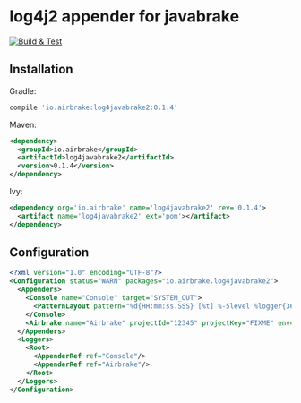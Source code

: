 # log4j2 appender for javabrake

[![Build & Test](https://github.com/airbrake/log4javabrake2/actions/workflows/gradle.yml/badge.svg)](https://github.com/airbrake/log4javabrake2/actions/workflows/gradle.yml)

## Installation

Gradle:

```gradle
compile 'io.airbrake:log4javabrake2:0.1.4'
```

Maven:

```xml
<dependency>
  <groupId>io.airbrake</groupId>
  <artifactId>log4javabrake2</artifactId>
  <version>0.1.4</version>
</dependency>
```

Ivy:

```xml
<dependency org='io.airbrake' name='log4javabrake2' rev='0.1.4'>
  <artifact name='log4javabrake2' ext='pom'></artifact>
</dependency>
```

## Configuration

```xml
<?xml version="1.0" encoding="UTF-8"?>
<Configuration status="WARN" packages="io.airbrake.log4javabrake2">
  <Appenders>
    <Console name="Console" target="SYSTEM_OUT">
      <PatternLayout pattern="%d{HH:mm:ss.SSS} [%t] %-5level %logger{36} - %msg%n"/>
    </Console>
    <Airbrake name="Airbrake" projectId="12345" projectKey="FIXME" env="production"></Airbrake>
  </Appenders>
  <Loggers>
    <Root>
      <AppenderRef ref="Console"/>
      <AppenderRef ref="Airbrake"/>
    </Root>
  </Loggers>
</Configuration>
```
